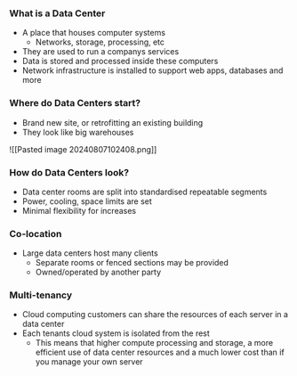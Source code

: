
### What is a Data Center

- A place that houses computer systems
	- Networks, storage, processing, etc
- They are used to run a companys services 
- Data is stored and processed inside these computers
- Network infrastructure is installed to support web apps, databases and more

### Where do Data Centers start?

- Brand new site, or retrofitting an existing building
- They look like big warehouses

![[Pasted image 20240807102408.png]]

### How do Data Centers look?

- Data center rooms are split into standardised repeatable segments
- Power, cooling, space limits are set
- Minimal flexibility for increases

### Co-location

- Large data centers host many clients
	- Separate rooms or fenced sections may be provided
	- Owned/operated by another party

### Multi-tenancy

- Cloud computing customers can share the resources of each server in a data center
- Each tenants cloud system is isolated from the rest
	- This means that higher compute processing and storage, a more efficient use of data center resources and a much lower cost than if you manage your own server